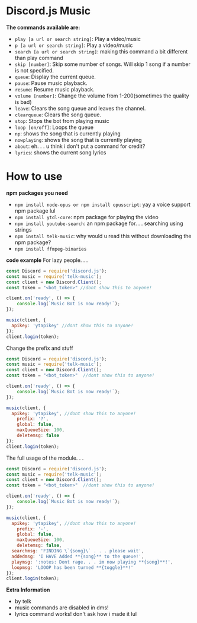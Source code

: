 # Discord.js Music

__The commands available are:__  
* `play [a url or search string]`: Play a video/music
* `p [a url or search string]`: Play a video/music
* `search [a url or search string]`: making this command a bit different than play command
* `skip [number]`: Skip some number of songs. Will skip 1 song if a number is not specified.
* `queue`: Display the current queue.
* `pause`: Pause music playback.
* `resume`: Resume music playback.
* `volume [number]`: Change the volume from 1-200(sometimes the quality is bad)
* `leave`: Clears the song queue and leaves the channel.
* `clearqueue`: Clears the song queue.
* `stop`: Stops the bot from playing music
* `loop [on/off]`: Loops the queue
* `np`: shows the song that is currently playing
* `nowplaying`: shows the song that is currently playing
* `about`: eh. . . u think i don't put a command for credit?
* `lyrics`: shows the current song lyrics


# How to use
__npm packages you need__
* `npm install node-opus or npm install opusscript`: yay a voice support npm package lul
* `npm install ytdl-core`: npm package for playing the video
* `npm install youtube-search`: an npm package for. . . searching using strings
* `npm install telk-music`: why would u read this without downloading the npm package?
* `npm install ffmpeg-binaries`

__code example__
For lazy people. . .
```javascript
const Discord = require('discord.js');
const music = require('telk-music');
const client = new Discord.Client();
const token = "<bot_token>" //dont show this to anyone!

client.on('ready', () => {
    console.log(`Music Bot is now ready!`);
});

music(client, {
  apikey: 'ytapikey' //dont show this to anyone!
});
client.login(token);
```

Change the prefix and stuff
```javascript
const Discord = require('discord.js');
const music = require('telk-music');
const client = new Discord.Client();
const token = "<bot_token>"  //dont show this to anyone!

client.on('ready', () => {
    console.log(`Music Bot is now ready!`);
});

music(client, {
  apikey: 'ytapikey', //dont show this to anyone!
	prefix: '?',
	global: false,
	maxQueueSize: 100,
	deletemsg: false
});
client.login(token);
```

The full usage of the module. . .
```javascript
const Discord = require('discord.js');
const music = require('telk-music');
const client = new Discord.Client();
const token = "<bot_token>"  //dont show this to anyone!

client.on('ready', () => {
    console.log(`Music Bot is now ready!`);
});

music(client, {
  apikey: 'ytapikey', //dont show this to anyone!
	prefix: '-',
	global: false,
	maxQueueSize: 100,
	deletemsg: false,
  searchmsg: 'FINDING \`{song}\` . . . please wait',
  addedmsg: 'I HAVE Added **{song}** to the queue!',
  playmsg: ':notes: Dont rage. . . im now playing **{song}**!',
  loopmsg: 'LOOOP has been turned **{toggle}**!'
});
client.login(token);
```


__Extra Information__
* by telk
* music commands are disabled in dms!
* lyrics command works! don't ask how i made it lul
